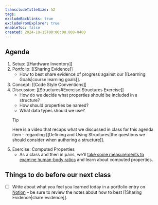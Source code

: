 ```yaml
---
transcludeTitleSize: h2
tags:
excludeBacklinks: true
excludeFromExplorer: true
enableToc: false
created: 2024-10-15T00:00:00.000-0400
---
```

## Agenda
1. Setup: [[Hardware Inventory]]
1. Portfolio: [[Sharing Evidence]]
	- How to best share evidence of progress against our [[Learning Goals|course learning goals]].
3. Concept: [[Code Style Conventions]]
4. Discussion: [[Structures#Exercise|Structures Exercise]] 
	- How do we decide what properties should be included in a structure?
	- How should properties be named?
	- What data types should we use?
	> [!TIP]
	> 
	> Here is a video that recaps what we discussed in class for this agenda item – regarding [[Defining and Using Structures|the questions we should consider when authoring a structure]].
1. Exercise: Computed Properties
	- As a class and then in pairs, we'll [take some measurements to examine human-body ratios](https://www.scientificamerican.com/article/human-body-ratios/) and learn about computed properties.

## Things to do before our next class
- [ ] Write about what you feel you learned today in a portfolio entry on [Notion](https://notion.so) – be sure to review the notes about how to best [[Sharing Evidence|share evidence]].